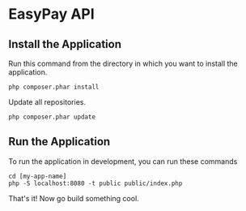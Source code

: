# EasyPay API

## Install the Application

Run this command from the directory in which you want to install the application.

    php composer.phar install

Update all repositories.

    php composer.phar update

## Run the Application

To run the application in development, you can run these commands 

	cd [my-app-name]
	php -S localhost:8080 -t public public/index.php

That's it! Now go build something cool.
